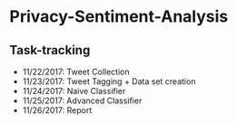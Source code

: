 # Privacy-Sentiment-Analysis

## Task-tracking

+ 11/22/2017: Tweet Collection
+ 11/23/2017: Tweet Tagging + Data set creation
+ 11/24/2017: Naive Classifier
+ 11/25/2017: Advanced Classifier
+ 11/26/2017: Report